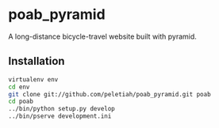 poab_pyramid
============

A long-distance bicycle-travel website built with pyramid.

Installation
------------

```bash
virtualenv env
cd env
git clone git://github.com/peletiah/poab_pyramid.git poab
cd poab
../bin/python setup.py develop
../bin/pserve development.ini
